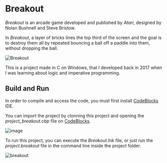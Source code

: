 # Breakout

_Breakout_ is an arcade game developed and published by _Atari_, designed by Nolan Bushnell and Steve Bristow.

In _Breakout_, a layer of bricks lines the top third of the screen and the goal is to destroy them all by repeated bouncing a ball off a paddle into them, without dropping the ball.

![Breakout](https://user-images.githubusercontent.com/30200769/116489828-41466980-a86c-11eb-8e9d-c35d9bdb298b.jpeg)

This is a project made in C on Windows, that I developed back in 2017 when I was learning about logic and imperative programming.

## Build and Run

In order to compile and access the code, you must first install [CodeBlocks](https://www.codeblocks.org/) IDE.

You can import the project by clonning this project and opening the _project_breakout.cbp_ file on [CodeBlocks](https://www.codeblocks.org/).

![image](https://user-images.githubusercontent.com/30200769/116490708-676d0900-a86e-11eb-9549-9439f403214f.png)

To run this project, you can execute the _Breakout.Ink_ file, or just run the _project.breakout_ file in the command line inside the project folder.

![breakout](https://user-images.githubusercontent.com/30200769/116491092-70aaa580-a86f-11eb-9471-fcd3f0c05f40.png)
